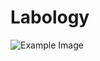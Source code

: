 # Labology

![Example Image](https://github.com/joudehreem/Labology/blob/main/Chemistry_Lab_Chemical_Logo-removebg-preview.png)
